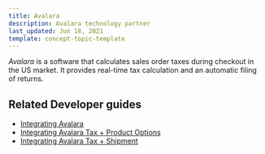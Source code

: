```yaml
---
title: Avalara
description: Avalara technology partner
last_updated: Jun 18, 2021
template: concept-topic-template
---
```


*Avalara* is a software that calculates sales order taxes during checkout in the US market. It provides real-time tax calculation and an automatic filing of returns. 

## Related Developer guides

* [Integrating Avalara](/docs/scos/dev/technology-partner-guides/taxes/avalara/integrating-avalara.html)
* [Integrating Avalara Tax + Product Options](/docs/scos/dev/technology-partner-guides/taxes/avalara/integrating-avalara-tax-product-options.html)
* [Integrating Avalara Tax + Shipment](/docs/scos/dev/technology-partner-guides/taxes/avalara/integrating-avalara-tax-shipment.html)
